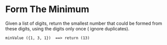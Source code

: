 # Form The Minimum

Given a list of digits, return the smallest number that could be formed from these digits, using the digits only once (
ignore duplicates).

```
minValue ({1, 3, 1})  ==> return (13)
```
